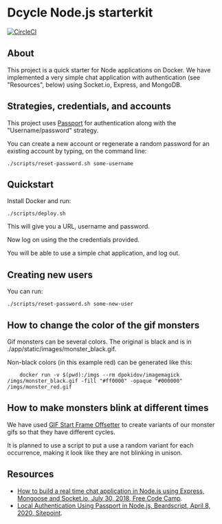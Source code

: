 Dcycle Node.js starterkit
=====

[![CircleCI](https://circleci.com/gh/dcycle/starterkit-node/tree/master.svg?style=svg)](https://circleci.com/gh/dcycle/starterkit-node/tree/master)

About
-----

This project is a quick starter for Node applications on Docker. We have implemented a very simple chat application with authentication (see "Resources", below) using Socket.io, Express, and MongoDB.

Strategies, credentials, and accounts
-----

This project uses [Passport](https://www.passportjs.org/) for authentication along with the "Username/password" strategy.

You can create a new account or regenerate a random password for an existing account by typing, on the command line:

    ./scripts/reset-password.sh some-username

Quickstart
-----

Install Docker and run:

    ./scripts/deploy.sh

This will give you a URL, username and password.

Now log on using the the credentials provided.

You will be able to use a simple chat application, and log out.

Creating new users
-----

You can run:

    ./scripts/reset-password.sh some-new-user

How to change the color of the gif monsters
-----

Gif monsters can be several colors. The original is black and is in ./app/static/images/monster_black.gif.

Non-black colors (in this example red) can be generated like this:

        docker run -v $(pwd):/imgs --rm dpokidov/imagemagick /imgs/monster_black.gif -fill "#ff0000" -opaque "#000000" /imgs/monster_red.gif

How to make monsters blink at different times
-----

We have used [GIF Start Frame Offsetter](https://github.com/dcycle/gif-start-frame-offsetter/blob/master/README.md) to create variants of our monster gifs so that they have different cycles.

It is planned to use a script to put a use a random variant for each occurrence, making it look like they are not blinking in unison.

Resources
-----

* [How to build a real time chat application in Node.js using Express, Mongoose and Socket.io, July 30, 2018, Free Code Camp](https://www.freecodecamp.org/news/simple-chat-application-in-node-js-using-express-mongoose-and-socket-io-ee62d94f5804/).
* [Local Authentication Using Passport in Node.js, Beardscript, April 8, 2020, Sitepoint](https://www.sitepoint.com/local-authentication-using-passport-node-js/).
